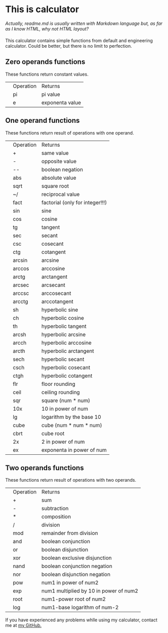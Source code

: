 <h1>This is calculator</h1>
<div style="font-style: italic; margin-bottom: 20px">Actually, readme.md is usually written with Markdown language
but, as far as I know HTML, why not HTML layout?</div>

<div style>This calculator contains simple functions from default and engineering calculator. Could be better, but there
is no limit to perfection.</div>

<h2>Zero operands functions</h2>
<div>These functions return constant values.</div>
<table>
    <th>
        <td>Operation</td>
        <td>Returns</td>
    </th>
    <tr>
        <td></td>
        <td>pi</td>
        <td>pi value</td>
    </tr>
    <tr>
        <td></td>
        <td>e</td>
        <td>exponenta value</td>
    </tr>
</table>

<h2>One operand functions</h2>
<div>These functions return result of operations with one operand.</div>
<table>
    <th>
        <td>Operation</td>
        <td>Returns</td>
    </th>
    <tr>
        <td></td>
        <td>+</td>
        <td>same value</td>
    </tr>
    <tr>
        <td></td>
        <td>-</td>
        <td>opposite value</td>
    </tr>
    <tr>
        <td></td>
        <td>--</td>
        <td>boolean negation</td>
    </tr>
    <tr>
        <td></td>
        <td>abs</td>
        <td>absolute value</td>
    </tr>
    <tr>
        <td></td>
        <td>sqrt</td>
        <td>square root</td>
    </tr>
    <tr>
        <td></td>
        <td>~/</td>
        <td>reciprocal value</td>
    </tr>
    <tr>
        <td></td>
        <td>fact</td>
        <td>factorial (only for integer!!!)</td>
    </tr>
    <tr>
        <td></td>
        <td>sin</td>
        <td>sine</td>
    </tr>
    <tr>
        <td></td>
        <td>cos</td>
        <td>cosine</td>
    </tr>
    <tr>
        <td></td>
        <td>tg</td>
        <td>tangent</td>
    </tr>
    <tr>
        <td></td>
        <td>sec</td>
        <td>secant</td>
    </tr>
    <tr>
        <td></td>
        <td>csc</td>
        <td>cosecant</td>
    </tr>
    <tr>
        <td></td>
        <td>ctg</td>
        <td>cotangent</td>
    </tr>
    <tr>
        <td></td>
        <td>arcsin</td>
        <td>arcsine</td>
    </tr>
    <tr>
        <td></td>
        <td>arccos</td>
        <td>arccosine</td>
    </tr>
    <tr>
        <td></td>
        <td>arctg</td>
        <td>arctangent</td>
    </tr>
    <tr>
        <td></td>
        <td>arcsec</td>
        <td>arcsecant</td>
    </tr>
    <tr>
        <td></td>
        <td>arccsc</td>
        <td>arccosecant</td>
    </tr>
    <tr>
        <td></td>
        <td>arcctg</td>
        <td>arccotangent</td>
    </tr>
    <tr>
        <td></td>
        <td>sh</td>
        <td>hyperbolic sine</td>
    </tr>
    <tr>
        <td></td>
        <td>ch</td>
        <td>hyperbolic cosine</td>
    </tr>
    <tr>
        <td></td>
        <td>th</td>
        <td>hyperbolic tangent</td>
    </tr>
    <tr>
        <td></td>
        <td>arcsh</td>
        <td>hyperbolic arcsine</td>
    </tr>
    <tr>
        <td></td>
        <td>arcch</td>
        <td>hyperbolic arccosine</td>
    </tr>
    <tr>
        <td></td>
        <td>arcth</td>
        <td>hyperbolic arctangent</td>
    </tr>
    <tr>
        <td></td>
        <td>sech</td>
        <td>hyperbolic secant</td>
    </tr>
    <tr>
        <td></td>
        <td>csch</td>
        <td>hyperbolic cosecant</td>
    </tr>
    <tr>
        <td></td>
        <td>ctgh</td>
        <td>hyperbolic cotangent</td>
    </tr>
    <tr>
        <td></td>
        <td>flr</td>
        <td>floor rounding</td>
    </tr>
    <tr>
        <td></td>
        <td>ceil</td>
        <td>ceiling rounding</td>
    </tr>
    <tr>
        <td></td>
        <td>sqr</td>
        <td>square (num * num)</td>
    </tr>
    <tr>
        <td></td>
        <td>10x</td>
        <td>10 in power of num</td>
    </tr>
    <tr>
        <td></td>
        <td>lg</td>
        <td>logarithm by the base 10</td>
    </tr>
    <tr>
        <td></td>
        <td>cube</td>
        <td>cube (num * num * num)</td>
    </tr>
    <tr>
        <td></td>
        <td>cbrt</td>
        <td>cube root</td>
    </tr>
    <tr>
        <td></td>
        <td>2x</td>
        <td>2 in power of num</td>
    </tr>
    <tr>
        <td></td>
        <td>ex</td>
        <td>exponenta in power of num</td>
    </tr>
</table>
<h2>Two operands functions</h2>
<div>These functions return result of operations with two operands.</div>
<table>
    <th>
        <td>Operation</td>
        <td>Returns</td>
    </th>
    <tr>
        <td></td>
        <td>+</td>
        <td>sum</td>
    </tr>
    <tr>
        <td></td>
        <td>-</td>
        <td>subtraction</td>
    </tr>
    <tr>
        <td></td>
        <td>*</td>
        <td>composition</td>
    </tr>
    <tr>
        <td></td>
        <td>/</td>
        <td>division</td>
    </tr>
    <tr>
        <td></td>
        <td>mod</td>
        <td>remainder from division</td>
    </tr>
    <tr>
        <td></td>
        <td>and</td>
        <td>boolean conjunction</td>
    </tr>
    <tr>
        <td></td>
        <td>or</td>
        <td>boolean disjunction</td>
    </tr>
    <tr>
        <td></td>
        <td>xor</td>
        <td>boolean exclusive disjunction</td>
    </tr>
    <tr>
        <td></td>
        <td>nand</td>
        <td>boolean conjunction negation</td>
    </tr>
    <tr>
        <td></td>
        <td>nor</td>
        <td>boolean disjunction negation</td>
    </tr>
    <tr>
        <td></td>
        <td>pow</td>
        <td>num1 in power of num2</td>
    </tr>
    <tr>
        <td></td>
        <td>exp</td>
        <td>num1 multiplied by 10 in power of num2</td>
    </tr>
    <tr>
        <td></td>
        <td>root</td>
        <td>num1-power root of num2</td>
    </tr>
    <tr>
        <td></td>
        <td>log</td>
        <td>num1-base logarithm of num-2</td>
    </tr>
</table>

<div>If you have experienced any problems whlle using my calculator, contact me at 
<a href="https://github.com/asboff"> my GitHub.</a></div>
